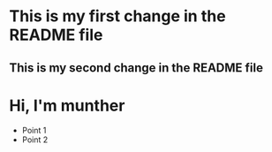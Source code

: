 # This is my first change in the README file
## This is my second change in the README file
# Hi, I'm munther
- Point 1
- Point 2


